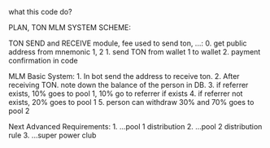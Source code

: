 what this code do?

PLAN, TON MLM SYSTEM SCHEME:

TON SEND and RECEIVE module, fee used to send ton, ...:
    0. get public address from mnemonic 1, 2
    1. send TON from wallet 1 to wallet
    2. payment confirmation in code

MLM Basic System:
    1. In bot send the address to receive ton. 
    2. After receiving TON. note down the balance of the person in DB.
    3. if referrer exists, 10% goes to pool 1, 10% go to referrer if exists
    4. if referrer not exists, 20% goes to pool 1
    5. person can withdraw 30% and 70% goes to pool 2

Next Advanced Requirements:
    1. ...pool 1 distribution
    2. ...pool 2 distribution rule
    3. ...super power club
